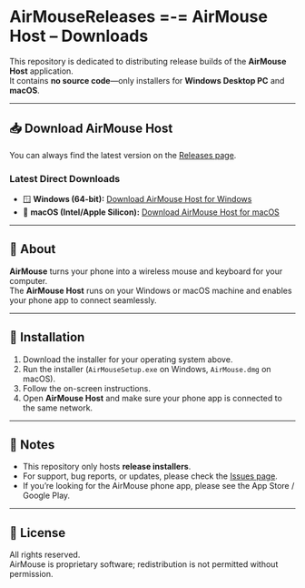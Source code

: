 # AirMouseReleases =-= AirMouse Host – Downloads

This repository is dedicated to distributing release builds of the **AirMouse Host** application.  
It contains **no source code**—only installers for **Windows Desktop PC** and **macOS**.

---

## 📥 Download AirMouse Host

You can always find the latest version on the [Releases page](https://github.com/<username>/<repo>/releases).

### Latest Direct Downloads
- 🪟 **Windows (64-bit):** [Download AirMouse Host for Windows](https://github.com/therealguillermo/AirMouseReleases/releases/download/1.1/AirMouse-Setup-1.1.exe)  
- 🍎 **macOS (Intel/Apple Silicon):** [Download AirMouse Host for macOS](https://github.com/<username>/<repo>/releases/latest/download/AirMouse.dmg)

---

## 📝 About

**AirMouse** turns your phone into a wireless mouse and keyboard for your computer.  
The **AirMouse Host** runs on your Windows or macOS machine and enables your phone app to connect seamlessly.

---

## 🚀 Installation

1. Download the installer for your operating system above.  
2. Run the installer (`AirMouseSetup.exe` on Windows, `AirMouse.dmg` on macOS).  
3. Follow the on-screen instructions.  
4. Open **AirMouse Host** and make sure your phone app is connected to the same network.  

---

## 📌 Notes

- This repository only hosts **release installers**.  
- For support, bug reports, or updates, please check the [Issues page](https://github.com/<username>/<repo>/issues).  
- If you’re looking for the AirMouse phone app, please see the App Store / Google Play.  

---

## 📜 License

All rights reserved.  
AirMouse is proprietary software; redistribution is not permitted without permission.
